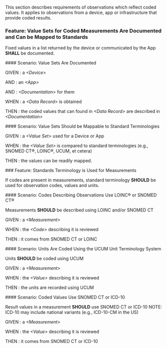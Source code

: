 This section describes requirements of observations which reflect coded values. It
applies to observations from a device, app or infrastructure that provide coded
results.
<span id='value-sets-for-coded-measurements-are-documented-and-can-be-mapped-to-standards'/>
### <span class='glyphicon glyphicon-phone'/> <span class='glyphicon glyphicon-dashboard'/> Feature: Value Sets for Coded Measurements Are Documented and Can be Mapped to Standards

Fixed values in a list returned by the device or communicated by the App **SHALL** be documented.


<span id='value-sets-are-documented'/>
#### <span class='glyphicon text-success glyphicon-phone'/> <span class='glyphicon text-success glyphicon-dashboard'/> Scenario: Value Sets Are Documented


GIVEN
: a <i>&lt;Device&gt;</i>

   AND
   : an <i>&lt;App&gt;</i>

   AND
   : <i>&lt;Documentation&gt;</i> for them

WHEN
: a <i>&lt;Data Record&gt;</i> is obtained

THEN
: the coded values that can found in <i>&lt;Data Record&gt;</i> are described in <i>&lt;Documentation&gt;</i>


<span id='value-sets-should-be-mappable-to-standard-terminologies'/>
#### <span class='glyphicon text-info glyphicon-phone'/> <span class='glyphicon text-info glyphicon-dashboard'/> Scenario: Value Sets Should be Mappable to Standard Terminologies


GIVEN
: a <i>&lt;Value Set&gt;</i> used for a Device or App

WHEN
: the <i>&lt;Value Set&gt;</i> is compared to standard terminologies (e.g., SNOMED CT&reg;, LOINC&reg;, UCUM, et cetera)

THEN
: the values can be readily mapped.


<span id='standards-terminology-is-used-for-measurements'/>
### <span class='glyphicon text-info glyphicon-phone'/> Feature: Standards Terminology is Used for Measurements

If codes are present in measurements, standard terminology **SHOULD** be used for observation codes, values and units.


<span id='codes-describing-observations-use-loinc&reg;-or-snomed-ct&reg;'/>
#### Scenario: Codes Describing Observations Use LOINC&reg; or SNOMED CT&reg;

Measurements **SHOULD** be described using LOINC and/or SNOMED CT

GIVEN
: a <i>&lt;Measurement&gt;</i>

WHEN
: the <i>&lt;Code&gt;</i> describing it is reviewed

THEN
: it comes from SNOMED CT or LOINC


<span id='units-are-coded-using-the-ucum-unit-terminology-system'/>
#### Scenario: Units Are Coded Using the UCUM Unit Terminology System

Units **SHOULD** be coded using UCUM

GIVEN
: a <i>&lt;Measurement&gt;</i>

WHEN
: the <i>&lt;Value&gt;</i> describing it is reviewed

THEN
: the units are recorded using UCUM


<span id='coded-values-use-snomed-ct-or-icd-10'/>
#### Scenario: Coded Values Use SNOMED CT or ICD-10

Result values in a measurement **SHOULD** use SNOMED CT or ICD-10
NOTE: ICD-10 may include national variants (e.g., ICD-10-CM in the US)

GIVEN
: a <i>&lt;Measurement&gt;</i>

WHEN
: the <i>&lt;Value&gt;</i> describing it is reviewed

THEN
: it comes from SNOMED CT or ICD-10

